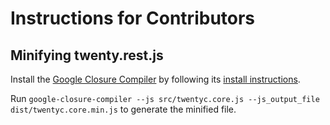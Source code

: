 # Instructions for Contributors

## Minifying twenty.rest.js

Install the [Google Closure Compiler](https://github.com/google/closure-compiler) by following its [install instructions](https://github.com/google/closure-compiler#getting-started).

Run `google-closure-compiler --js src/twentyc.core.js --js_output_file dist/twentyc.core.min.js` to generate the minified file.